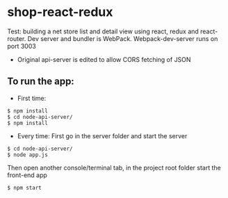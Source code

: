 # shop-react-redux
Test: building a net store list and detail view using react, redux and react-router.
Dev server and bundler is WebPack. 
Webpack-dev-server runs on port 3003

* Original api-server is edited to allow CORS fetching of JSON


## To run the app:

* First time:

```
$ npm install
$ cd node-api-server/
$ npm install
```

* Every time:
First go in the server folder and start the server

```
$ cd node-api-server/
$ node app.js
```

Then open another console/terminal tab, in the project root folder start the front-end app

```
$ npm start
```
